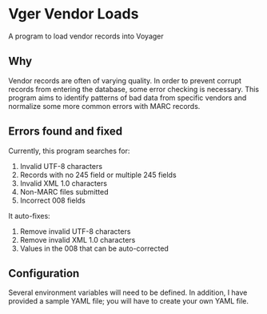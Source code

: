 # Vger Vendor Loads
A program to load vendor records into Voyager

## Why
Vendor records are often of varying quality. In order to prevent corrupt records from entering the database, some error checking is necessary. This program aims to identify patterns of bad data from specific vendors and normalize some more common errors with MARC records.

## Errors found and fixed
Currently, this program searches for:

1. Invalid UTF-8 characters
2. Records with no 245 field or multiple 245 fields
3. Invalid XML 1.0 characters
4. Non-MARC files submitted
5. Incorrect 008 fields

It auto-fixes:

1. Remove invalid UTF-8 characters
2. Remove invalid XML 1.0 characters
3. Values in the 008 that can be auto-corrected

## Configuration
Several environment variables will need to be defined. In addition, I have provided a sample YAML file; you will have to create your own YAML file.
